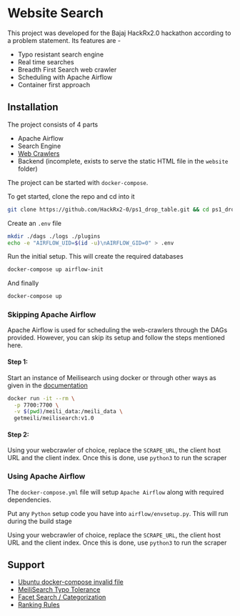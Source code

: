 # Website Search

This project was developed for the Bajaj HackRx2.0 hackathon according to a problem statement. Its features are - 

- Typo resistant search engine
- Real time searches
- Breadth First Search web crawler
- Scheduling with Apache Airflow
- Container first approach

## Installation

The project consists of 4 parts
- Apache Airflow
- Search Engine
- [Web Crawlers](./dags/README.md)
- Backend (incomplete, exists to serve the static HTML file in the `website` folder)

The project can be started with `docker-compose`.


To get started, clone the repo and cd into it 
```bash
git clone https://github.com/HackRx2-0/ps1_drop_table.git && cd ps1_drop_table
```

Create an `.env` file 
```bash
mkdir ./dags ./logs ./plugins
echo -e "AIRFLOW_UID=$(id -u)\nAIRFLOW_GID=0" > .env
```

Run the initial setup. This will create the required databases
```bash
docker-compose up airflow-init
```

And finally 
```bash
docker-compose up
```

### Skipping Apache Airflow

Apache Airflow is used for scheduling the web-crawlers through the DAGs provided. However, you can skip its setup and follow the steps mentioned here.

#### Step 1: 
Start an instance of Meilisearch using docker or through other ways as given in the [documentation](https://docs.meilisearch.com/learn/getting_started/quick_start.html)

```bash
docker run -it --rm \
  -p 7700:7700 \
  -v $(pwd)/meili_data:/meili_data \
  getmeili/meilisearch:v1.0

```

#### Step 2: 

Using your webcrawler of choice, replace the `SCRAPE_URL`, the client host URL and the client index. Once this is done, use `python3` to run the scraper

### Using Apache Airflow
The `docker-compose.yml` file will setup `Apache Airflow` along with required dependencies.

Put any `Python` setup code you have into `airflow/envsetup.py`. This will run during the build stage

Using your webcrawler of choice, replace the `SCRAPE_URL`, the client host URL and the client index. Once this is done, use `python3` to run the scraper

## Support

- [Ubuntu docker-compose invalid file](https://github.com/apache/airflow/discussions/14362)
- [MeiliSearch Typo Tolerance](https://docs.meilisearch.com/reference/under_the_hood/typotolerance.html#typo-tolerance-rules)
- [Facet Search / Categorization](https://docs.meilisearch.com/reference/features/faceted_search.html#setting-up-facets)
- [Ranking Rules](https://docs.meilisearch.com/reference/features/settings.html#ranking-rules)
